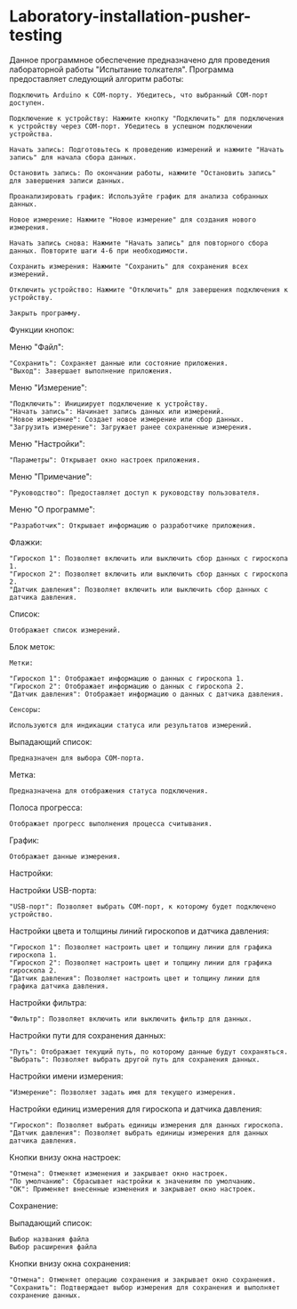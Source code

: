 # Laboratory-installation-pusher-testing
Данное программное обеспечение предназначено для проведения лабораторной работы "Испытание толкателя". Программа предоставляет следующий алгоритм работы:

    Подключить Arduino к COM-порту. Убедитесь, что выбранный COM-порт доступен.

    Подключение к устройству: Нажмите кнопку "Подключить" для подключения к устройству через COM-порт. Убедитесь в успешном подключении устройства.

    Начать запись: Подготовьтесь к проведению измерений и нажмите "Начать запись" для начала сбора данных.

    Остановить запись: По окончании работы, нажмите "Остановить запись" для завершения записи данных.

    Проанализировать график: Используйте график для анализа собранных данных.

    Новое измерение: Нажмите "Новое измерение" для создания нового измерения.

    Начать запись снова: Нажмите "Начать запись" для повторного сбора данных. Повторите шаги 4-6 при необходимости.

    Сохранить измерения: Нажмите "Сохранить" для сохранения всех измерений.

    Отключить устройство: Нажмите "Отключить" для завершения подключения к устройству.

    Закрыть программу.

Функции кнопок:

Меню "Файл":

    "Сохранить": Сохраняет данные или состояние приложения.
    "Выход": Завершает выполнение приложения.

Меню "Измерение":

    "Подключить": Инициирует подключение к устройству.
    "Начать запись": Начинает запись данных или измерений.
    "Новое измерение": Создает новое измерение или сбор данных.
    "Загрузить измерение": Загружает ранее сохраненные измерения.

Меню "Настройки":

    "Параметры": Открывает окно настроек приложения.

Меню "Примечание":

    "Руководство": Предоставляет доступ к руководству пользователя.

Меню "О программе":

    "Разработчик": Открывает информацию о разработчике приложения.

Флажки:

    "Гироскоп 1": Позволяет включить или выключить сбор данных с гироскопа 1.
    "Гироскоп 2": Позволяет включить или выключить сбор данных с гироскопа 2.
    "Датчик давления": Позволяет включить или выключить сбор данных с датчика давления.

Список:

    Отображает список измерений.

Блок меток:

    Метки:

    "Гироскоп 1": Отображает информацию о данных с гироскопа 1.
    "Гироскоп 2": Отображает информацию о данных с гироскопа 2.
    "Датчик давления": Отображает информацию о данных с датчика давления.

    Сенсоры:

    Используются для индикации статуса или результатов измерений.

Выпадающий список:

    Предназначен для выбора COM-порта.

Метка:

    Предназначена для отображения статуса подключения.

Полоса прогресса:

    Отображает прогресс выполнения процесса считывания.

График:

    Отображает данные измерения.


Настройки:


Настройки USB-порта:

    "USB-порт": Позволяет выбрать COM-порт, к которому будет подключено устройство.

Настройки цвета и толщины линий гироскопов и датчика давления:

    "Гироскоп 1": Позволяет настроить цвет и толщину линии для графика гироскопа 1.
    "Гироскоп 2": Позволяет настроить цвет и толщину линии для графика гироскопа 2.
    "Датчик давления": Позволяет настроить цвет и толщину линии для графика датчика давления.

Настройки фильтра:

    "Фильтр": Позволяет включить или выключить фильтр для данных.

Настройки пути для сохранения данных:

    "Путь": Отображает текущий путь, по которому данные будут сохраняться.
    "Выбрать": Позволяет выбрать другой путь для сохранения данных.

Настройки имени измерения:

    "Измерение": Позволяет задать имя для текущего измерения.

Настройки единиц измерения для гироскопа и датчика давления:

    "Гироскоп": Позволяет выбрать единицы измерения для данных гироскопа.
    "Датчик давления": Позволяет выбрать единицы измерения для данных датчика давления.

Кнопки внизу окна настроек:

    "Отмена": Отменяет изменения и закрывает окно настроек.
    "По умолчанию": Сбрасывает настройки к значениям по умолчанию.
    "ОК": Применяет внесенные изменения и закрывает окно настроек.

Сохранение:

Выпадающий список:

    Выбор названия файла
    Выбор расширения файла

Кнопки внизу окна сохранения:

    "Отмена": Отменяет операцию сохранения и закрывает окно сохранения.
    "Сохранить": Подтверждает выбор измерения для сохранения и выполняет сохранение данных.
